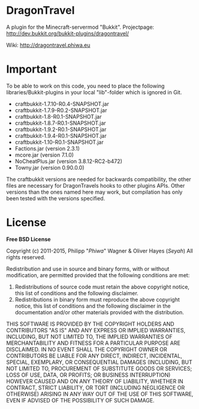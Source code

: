 DragonTravel
============

A plugin for the Minecraft-servermod "Bukkit". Projectpage: http://dev.bukkit.org/bukkit-plugins/dragontravel/

Wiki: http://dragontravel.phiwa.eu


Important
============

To be able to work on this code, you need to place the following libraries/Bukkit-plugins in your local "lib"-folder which is ignored in Git.

- craftbukkit-1.7.10-R0.4-SNAPSHOT.jar
- craftbukkit-1.7.9-R0.2-SNAPSHOT.jar
- craftbukkit-1.8-R0.1-SNAPSHOT.jar
- craftbukkit-1.8.7-R0.1-SNAPSHOT.jar
- craftbukkit-1.9.2-R0.1-SNAPSHOT.jar
- craftbukkit-1.9.4-R0.1-SNAPSHOT.jar
- craftbukkit-1.10-R0.1-SNAPSHOT.jar
- Factions.jar (version 2.3.1)
- mcore.jar (version 7.1.0)
- NoCheatPlus.jar (version 3.8.12-RC2-b472)
- Towny.jar (version 0.90.0.0)

The craftbukkit versions are needed for backwards compatibility, the other files are necessary for DragonTravels hooks to other plugins APIs.
Other versions than the ones named here may work, but compilation has only been tested with the versions specified.


  License
============


**Free BSD License**


Copyright (c) 2011-2015, Philipp "*Phiwa*" Wagner & Oliver Hayes (*Seyah*)
All rights reserved.

Redistribution and use in source and binary forms, with or without
modification, are permitted provided that the following conditions are met:

1. Redistributions of source code must retain the above copyright notice, this
   list of conditions and the following disclaimer. 
2. Redistributions in binary form must reproduce the above copyright notice,
   this list of conditions and the following disclaimer in the documentation
   and/or other materials provided with the distribution.

THIS SOFTWARE IS PROVIDED BY THE COPYRIGHT HOLDERS AND CONTRIBUTORS "AS IS" AND
ANY EXPRESS OR IMPLIED WARRANTIES, INCLUDING, BUT NOT LIMITED TO, THE IMPLIED
WARRANTIES OF MERCHANTABILITY AND FITNESS FOR A PARTICULAR PURPOSE ARE
DISCLAIMED. IN NO EVENT SHALL THE COPYRIGHT OWNER OR CONTRIBUTORS BE LIABLE FOR
ANY DIRECT, INDIRECT, INCIDENTAL, SPECIAL, EXEMPLARY, OR CONSEQUENTIAL DAMAGES
(INCLUDING, BUT NOT LIMITED TO, PROCUREMENT OF SUBSTITUTE GOODS OR SERVICES;
LOSS OF USE, DATA, OR PROFITS; OR BUSINESS INTERRUPTION) HOWEVER CAUSED AND
ON ANY THEORY OF LIABILITY, WHETHER IN CONTRACT, STRICT LIABILITY, OR TORT
(INCLUDING NEGLIGENCE OR OTHERWISE) ARISING IN ANY WAY OUT OF THE USE OF THIS
SOFTWARE, EVEN IF ADVISED OF THE POSSIBILITY OF SUCH DAMAGE.
